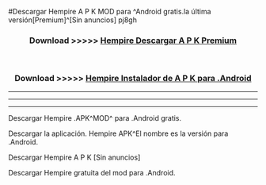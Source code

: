 #Descargar Hempire  A P K MOD para ^Android gratis.la última versión[Premium]^[Sin anuncios] pj8gh



<div align="center">
<h3>Download >>>>> <a href="https://es-web.web.app/?es= ${title}">Hempire  Descargar A P K Premium</a></h3><br>

<h3>Download >>>>> <a href="https://es-web.web.app/?es= ${title}">Hempire  Instalador de A P K para .Android</a></h3>
</div>


----------------------------------------------------------

----------------------------------------------------------

----------------------------------------------------------

Descargar Hempire  .APK^MOD^ para .Android gratis.

Descargar la aplicación. Hempire  APK^El nombre es la versión para .Android.

Descargar Hempire  A P K [Sin anuncios]

Descargar Hempire  gratuita del mod para .Android.